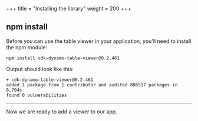 +++
title = "Installing the library"
weight = 200
+++

## npm install

Before you can use the table viewer in your application, you'll need to install
the npm module:

```
npm install cdk-dynamo-table-viewer@0.2.461
```

Output should look like this:

```
+ cdk-dynamo-table-viewer@0.2.461
added 1 package from 1 contributor and audited 886517 packages in 6.704s
found 0 vulnerabilities
```

---

Now we are ready to add a viewer to our app.
